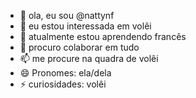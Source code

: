 - 👋 ola, eu sou @nattynf
- 👀 eu estou interessada em volêi
- 🌱 atualmente estou aprendendo francês
- 💞️ procuro colaborar em tudo
- 📫 me procure na quadra de volêi 
- 😄 Pronomes: ela/dela
- ⚡ curiosidades: volêi

<!---
Nattynf/Nattynf is a ✨ special ✨ repository because its `README.md` (this file) appears on your GitHub profile.
You can click the Preview link to take a look at your changes.
--->
